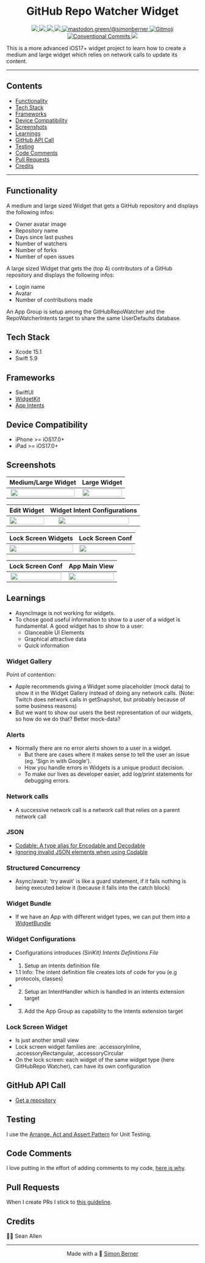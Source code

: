 <h1 align=center>GitHub Repo Watcher Widget</h1>

<p align="center">
    <a href="https://en.wikipedia.org/wiki/IOS">
        <img src="https://img.shields.io/badge/iOS-17.0+-blue.svg?style=for-the-badge" />
    </a>
    <a href="https://www.swift.org/">
        <img src="https://img.shields.io/badge/Swift-5.9-brightgreen.svg?style=for-the-badge&logo=swift" />
    </a>
    <a href="https://developer.apple.com/xcode/swiftui">
        <img src="https://img.shields.io/badge/SwiftUI-blue.svg?style=for-the-badge&logo=swift&logoColor=black" />
    </a>
    <a href="https://developer.apple.com/xcode">
        <img src="https://img.shields.io/badge/Xcode-15.1-blue.svg?style=for-the-badge" />
    </a>
    <a href="https://mastodon.green/@simonberner">
        <img src="https://img.shields.io/badge/Contact-@simonberner-orange?style=for-the-badge" alt="mastodon.green/@simonberner" />
    </a>
    <a href="https://gitmoji.dev">
        <img src="https://img.shields.io/badge/gitmoji-%20😜%20😍-FFDD67.svg?style=for-the-badge" alt="Gitmoji">
    </a>
    <a href="https://github.com/conventional-commits/conventionalcommits.org">
        <img src="https://img.shields.io/badge/Conventional%20Commits-📝-lightgrey.svg?style=for-the-badge" alt="Conventional Commits">
    </a>
    <a href="https://opensource.org/licenses/MIT">
        <img src="https://img.shields.io/badge/license-MIT-black.svg?style=for-the-badge" />
    </a>
</p>

This is a more advanced iOS17+ widget project to learn how to create a medium and large widget which relies on network calls to update its content.

---

## Contents
* [Functionality](#functionality)
* [Tech Stack](#tech-stack)
* [Frameworks](#frameworks)
* [Device Compatibility](#device-compatibility)
* [Screenshots](#screenshots)
* [Learnings](#learnings)
* [GitHub API Call](#gitHub-api-call)
* [Testing](#testing)
* [Code Comments](#code-comments)
* [Pull Requests](#pull-requests)
* [Credits](#credits)

---

## Functionality
A medium and large sized Widget that gets a GitHub repository and displays the following infos:
- Owner avatar image
- Repository name
- Days since last pushes
- Number of watchers
- Number of forks
- Number of open issues

A large sized Widget that gets the (top 4) contributors of a GitHub repository and displays the following infos:
- Login name
- Avatar
- Number of contributions made

An App Group is setup among the GitHubRepoWatcher and the RepoWatcherIntents target to share the same UserDefaults database.

## Tech Stack
- Xcode 15.1
- Swift 5.9

## Frameworks
- SwiftUI
- [WidgetKit](https://developer.apple.com/documentation/widgetkit)
- [App Intents](https://developer.apple.com/documentation/appintents/)

## Device Compatibility
- iPhone >= iOS17.0+
- iPad >= iOS17.0+

## Screenshots
| Medium/Large Widget | Large Widget |
| :---: | :---: |
| <img src="AppScreenshots/compact-widgets.webp" height="98%" width="98%" > | <img src="AppScreenshots/contributor-widget.webp" height="100%" width="100%" > |

| Edit Widget | Widget Intent Configurations |
| :---: | :---: |
| <img src="AppScreenshots/double-repo-widget-edit.webp" height="100%" width="100%" > | <img src="AppScreenshots/double-repo-widget-configuration.webp" height="90%" width="90%" > |

| Lock Screen Widgets | Lock Screen Conf |
| :---: | :---: |
| <img src="AppScreenshots/lock-screen-widgets.webp" height="100%" width="100%" > | <img src="AppScreenshots/lock-screen-widgets-rect-circ.webp" height="100%" width="100%" > |

| Lock Screen Conf | App Main View |
| :---: | :---: |
| <img src="AppScreenshots/lock-screen-widget-inline.webp" height="98%" width="98%" > | <img src="AppScreenshots/app.webp" height="100%" width="100%" > |

## Learnings
- AsyncImage is not working for widgets.
- To chose good useful information to show to a user of a widget is fundamental. A good widget has to show to a user:
    - Glanceable UI Elements
    - Graphical attractive data
    - Quick information
### Widget Gallery
Point of contention:
- Apple recommends giving a Widget some placeholder (mock data) to show it in the Widget Gallery instead of doing any network calls.
(Note: Twitch does network calls in getSnapshot, but probably because of some business reasons)
- But we want to show our users the best representation of our widgets, so how do we do that? Better mock-data?
### Alerts
- Normally there are no error alerts shown to a user in a widget.
    - But there are cases where it makes sense to tell the user an issue (eg. 'Sign in with Google').
    - How you handle errors in Widgets is a unique product decision.
    - To make our lives as developer easier, add log/print statements for debugging errors.
### Network calls
- A successive network call is a network call that relies on a parent network call
### JSON
- [Codable: A type alias for Encodable and Decodable](https://www.swiftbysundell.com/basics/codable/)
- [Ignoring invalid JSON elements when using Codable](https://www.swiftbysundell.com/articles/ignoring-invalid-json-elements-codable/)
### Structured Concurrency
- Async/await: 'try await' is like a guard statement, if it fails nothing is being executed below it (because it falls into the catch block)
### Widget Bundle
- If we have an App with different widget types, we can put them into a [WidgetBundle](https://developer.apple.com/documentation/swiftui/widgetbundle)
### Widget Configurations
- Configurations introduces _(SiriKit) Intents Definitions File_
- 1. Setup an intents definition file
- 1.1 Info: The intent definition file creates lots of code for you (e.g protocols, classes)
- 2. Setup an IntentHandler which is handled in an intents extension target
- 3. Add the App Group as capability to the intents extension target
### Lock Screen Widget
- Is just another small view
- Lock screen widget families are: .accessoryInline, .accessoryRectangular, .accessoryCircular
- On the lock screen: each widget of the same widget type (here GitHubRepo Watcher), can have its own configuration
    
## GitHub API Call
- [Get a repository](https://docs.github.com/en/rest/repos/repos#get-a-repository)

## Testing
I use the [Arrange, Act and Assert Pattern](https://automationpanda.com/2020/07/07/arrange-act-assert-a-pattern-for-writing-good-tests/) for Unit Testing.

## Code Comments
I love putting in the effort of adding comments to my code, [here is why](https://www.youtube.com/watch?v=1NEa-OcsTow).

## Pull Requests
When I create PRs I stick to [this guideline](https://www.youtube.com/watch?v=_sfzAOfY8uc).

## Credits
🙏🏽 Sean Allen

<hr>
<p align="center">
Made with a 🙂 <a href="https://simonberner.dev">Simon Berner
</p>

